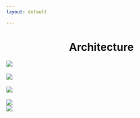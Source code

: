 ```yaml
---
layout: default

---
```


<div class="container">
    <h1 align="center"> Architecture</h1>
    <div class="row row-m-t"></div>
    <div class="gallery">
       <div class="row justify-content-center">
                <a href="https://res.cloudinary.com/matchapixel/image/upload/v1585240885/valencia_arts_and_science_xdfbqe.jpg" data-title="Camoflauge | Valencia, Spain | 2020" data-lightbox="Selected Works"><img src="https://res.cloudinary.com/matchapixel/image/upload/c_scale,q_100,w_3000/v1585240885/valencia_arts_and_science_xdfbqe.jpg" class="responsive">
                </a>
         </div>
    <!--  row 1 ends -->
        <div class="row row-m-t"></div>
             <div class="row justify-content-center">
                <a href="    https://res.cloudinary.com/matchapixel/image/upload/v1585244055/occulus_nlck67.jpg" data-title="Occulus | New York City, NY | 2019" data-lightbox="Selected Works"><img src="https://res.cloudinary.com/matchapixel/image/upload/c_scale,q_auto:best,w_3000/v1585244055/occulus_nlck67.jpg" style="margin-top:18.083px" class="responsive">
                </a>
            </div>
        </div>
    <!--  row 2 ends -->
    <div class="row row-m-t"></div>
            <div class="row justify-content-center">
                    <a href="https://res.cloudinary.com/matchapixel/image/upload/v1585248966/sf_golden_gate_gxrhpx.jpg" data-title="Golden Hour at Golden Gate | San Francisco, CA | 2019" data-lightbox="Selected Works"><img src="https://res.cloudinary.com/matchapixel/image/upload/c_scale,q_auto:best,w_3000/v1585248966/sf_golden_gate_gxrhpx.jpg" style="margin-top:18.083px" class="responsive">
                    </a>
            </div>
     <!--  row 3 ends -->
        <div class="row row-m-t"></div>
            <div class="row justify-content-center">
                    <a href="https://res.cloudinary.com/matchapixel/image/upload/v1585241739/seville_ion9oq.jpg" data-title="Seville | Seville, Spain | 2020" data-lightbox="Selected Works"><img src="https://res.cloudinary.com/matchapixel/image/upload/c_scale,h_2705,q_100/v1585241739/seville_ion9oq.jpg" style="margin-top:18.083px" class="responsive">
                    </a>
            </div>
    <!-- row 4 ends -->
     <div class="row row-m-t"></div>
       <div class="row justify-content-center">
                <a href="https://res.cloudinary.com/matchapixel/image/upload/v1577578095/09_The_Vessel_zqwqy7.jpg" data-title="The Vessel | New York City, NY | 2019" data-lightbox="Selected Works"><img src="https://res.cloudinary.com/matchapixel/image/upload/c_scale,h_2705,q_100/v1577578095/09_The_Vessel_zqwqy7.jpg" class="responsive">
                </a>
        </div>
</div>

    
